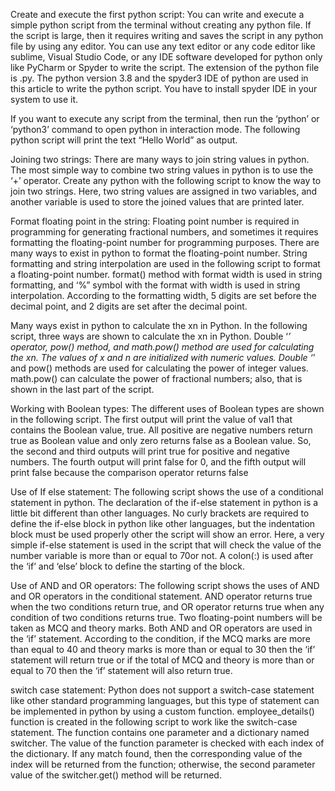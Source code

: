 Create and execute the first python script:
You can write and execute a simple python script from the terminal without creating any python file. If the script is large, then it requires writing and saves the script in any python file by using any editor. You can use any text editor or any code editor like sublime, Visual Studio Code, or any IDE software developed for python only like PyCharm or Spyder to write the script. The extension of the python file is .py. The python version 3.8 and the spyder3 IDE of python are used in this article to write the python script. You have to install spyder IDE in your system to use it.

If you want to execute any script from the terminal, then run the ‘python’ or ‘python3’ command to open python in interaction mode. The following python script will print the text “Hello World” as output.

Joining two strings:
There are many ways to join string values in python. The most simple way to combine two string values in python is to use the ‘+’ operator. Create any python with the following script to know the way to join two strings. Here, two string values are assigned in two variables, and another variable is used to store the joined values that are printed later.

Format floating point in the string:
Floating point number is required in programming for generating fractional numbers, and sometimes it requires formatting the floating-point number for programming purposes. There are many ways to exist in python to format the floating-point number. String formatting and string interpolation are used in the following script to format a floating-point number. format() method with format width is used in string formatting, and ‘%” symbol with the format with width is used in string interpolation. According to the formatting width, 5 digits are set before the decimal point, and 2 digits are set after the decimal point.

Many ways exist in python to calculate the xn in Python. In the following script, three ways are shown to calculate the xn in Python. Double ‘*’ operator, pow() method, and math.pow() method are used for calculating the xn. The values of x and n are initialized with numeric values. Double ‘*’ and pow() methods are used for calculating the power of integer values. math.pow() can calculate the power of fractional numbers; also, that is shown in the last part of the script.

Working with Boolean types:
The different uses of Boolean types are shown in the following script. The first output will print the value of val1 that contains the Boolean value, true. All positive are negative numbers return true as Boolean value and only zero returns false as a Boolean value. So, the second and third outputs will print true for positive and negative numbers. The fourth output will print false for 0, and the fifth output will print false because the comparison operator returns false

Use of If else statement:
The following script shows the use of a conditional statement in python. The declaration of the if-else statement in python is a little bit different than other languages. No curly brackets are required to define the if-else block in python like other languages, but the indentation block must be used properly other the script will show an error. Here, a very simple if-else statement is used in the script that will check the value of the number variable is more than or equal to 70or not. A colon(:) is used after the ‘if’ and ‘else’ block to define the starting of the block.

Use of AND and OR operators:
The following script shows the uses of AND and OR operators in the conditional statement. AND operator returns true when the two conditions return true, and OR operator returns true when any condition of two conditions returns true. Two floating-point numbers will be taken as MCQ and theory marks. Both AND and OR operators are used in the ‘if’ statement. According to the condition, if the MCQ marks are more than equal to 40 and theory marks is more than or equal to 30 then the ‘if’ statement will return true or if the total of MCQ and theory is more than or equal to 70 then the ‘if’ statement will also return true.

switch case statement:
Python does not support a switch-case statement like other standard programming languages, but this type of statement can be implemented in python by using a custom function. employee_details() function is created in the following script to work like the switch-case statement. The function contains one parameter and a dictionary named switcher. The value of the function parameter is checked with each index of the dictionary. If any match found, then the corresponding value of the index will be returned from the function; otherwise, the second parameter value of the switcher.get() method will be returned.
